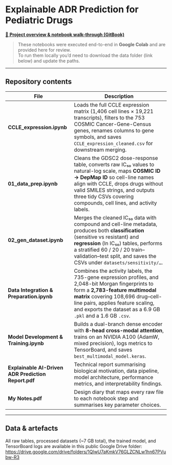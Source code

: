 # Explainable ADR Prediction for Pediatric Drugs

[📖 **Project overview & notebook walk-through (GitBook)**](https://htootayzaaung.gitbook.io/explainable-adr-prediction-for-pediatric-drugs/)

> These notebooks were executed end-to-end in **Google Colab** and are provided here for review.  
> To run them locally you’d need to download the data folder (link below) and update the paths.

---

## Repository contents

| File | Description |
|------|-------------|
| **CCLE_expression.ipynb** | Loads the full CCLE expression matrix (1,406 cell lines × 19,221 transcripts), filters to the 753 COSMIC Cancer-Gene-Census genes, renames columns to gene symbols, and saves `CCLE_expression_cleaned.csv` for downstream merging. |
| **01_data_prep.ipynb** | Cleans the GDSC2 dose-response table, converts raw IC₅₀ values to natural-log scale, maps **COSMIC ID → DepMap ID** so cell-line names align with CCLE, drops drugs without valid SMILES strings, and outputs three tidy CSVs covering compounds, cell lines, and activity labels. |
| **02_gen_dataset.ipynb** | Merges the cleaned IC₅₀ data with compound and cell-line metadata, produces both **classification** (sensitive vs resistant) and **regression** (ln IC₅₀) tables, performs a stratified 60 / 20 / 20 train–validation–test split, and saves the CSVs under `datasets/sensitivity/…`. |
| **Data Integration & Preparation.ipynb** | Combines the activity labels, the 735-gene expression profiles, and 2,048-bit Morgan fingerprints to form a **2,783-feature multimodal matrix** covering 108,696 drug–cell-line pairs, applies feature scaling, and exports the dataset as a 6.9 GB `.pkl` and a 1.6 GB `.csv`. |
| **Model Development & Training.ipynb** | Builds a dual-branch dense encoder with **8-head cross-modal attention**, trains on an NVIDIA A100 (AdamW, mixed precision), logs metrics to TensorBoard, and saves `best_multimodal_model.keras`. |
| **Explainable AI-Driven ADR Prediction Report.pdf** | Technical report summarising biological motivation, data pipeline, model architecture, performance metrics, and interpretability findings. |
| **My Notes.pdf** | Design diary that maps every raw file to each notebook step and summarises key parameter choices. |

---

## Data & artefacts

All raw tables, processed datasets (~7 GB total), the trained model, and TensorBoard logs are available in this public Google Drive folder: https://drive.google.com/drive/folders/1QlwU7aKmkV76GLZCNLw1hn67PVubw-R3

